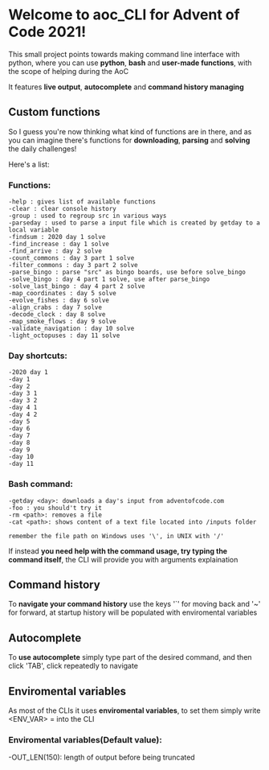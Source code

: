 # Welcome to aoc_CLI for Advent of Code 2021!
This small project points towards making command line interface
with python, where you can use **python**, **bash** and **user-made functions**, with the
scope of helping during the AoC

It features **live output**, **autocomplete** and **command history managing**

## Custom functions

So I guess you're now thinking what kind of functions are in there, and as you
can imagine there's functions for **downloading**, **parsing** and **solving** the daily
challenges!

Here's a list:

   ### Functions:
    -help : gives list of available functions
    -clear : clear console history
    -group : used to regroup src in various ways
    -parseday : used to parse a input file which is created by getday to a local variable
    -findsum : 2020 day 1 solve
    -find_increase : day 1 solve 
    -find_arrive : day 2 solve
    -count_commons : day 3 part 1 solve
    -filter_commons : day 3 part 2 solve
    -parse_bingo : parse "src" as bingo boards, use before solve_bingo
    -solve_bingo : day 4 part 1 solve, use after parse_bingo
    -solve_last_bingo : day 4 part 2 solve
    -map_coordinates : day 5 solve
    -evolve_fishes : day 6 solve
    -align_crabs : day 7 solve
    -decode_clock : day 8 solve
    -map_smoke_flows : day 9 solve
    -validate_navigation : day 10 solve
    -light_octopuses : day 11 solve
    

   ### Day shortcuts:
    -2020 day 1 
    -day 1
    -day 2
    -day 3 1
    -day 3 2
    -day 4 1
    -day 4 2
    -day 5
    -day 6
    -day 7
    -day 8
    -day 9
    -day 10
    -day 11

   ### Bash command:
    -getday <day>: downloads a day's input from adventofcode.com
    -foo : you should't try it
    -rm <path>: removes a file
    -cat <path>: shows content of a text file located into /inputs folder
    
    remember the file path on Windows uses '\', in UNIX with '/'

If instead **you need help with the command usage, try typing the command itself**, the
CLI will provide you with arguments explaination

## Command history
To **navigate your command history** use the keys '\`' for moving back and '~' for forward,
at startup history will be populated with enviromental variables

## Autocomplete
To **use autocomplete** simply type part of the desired command, and then click 'TAB',
click repeatedly to navigate

## Enviromental variables
As most of the CLIs it uses **enviromental variables**, to set them simply write
<ENV_VAR> = <new value> into the CLI
### Enviromental variables(Default value):
 -OUT_LEN(150): length of output before being truncated
